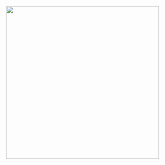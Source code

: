 <p align="center">
  <img height="400" src="https://thumbs.gfycat.com/WarmheartedHappygoluckyAkitainu-size_restricted.gif">
</p>
